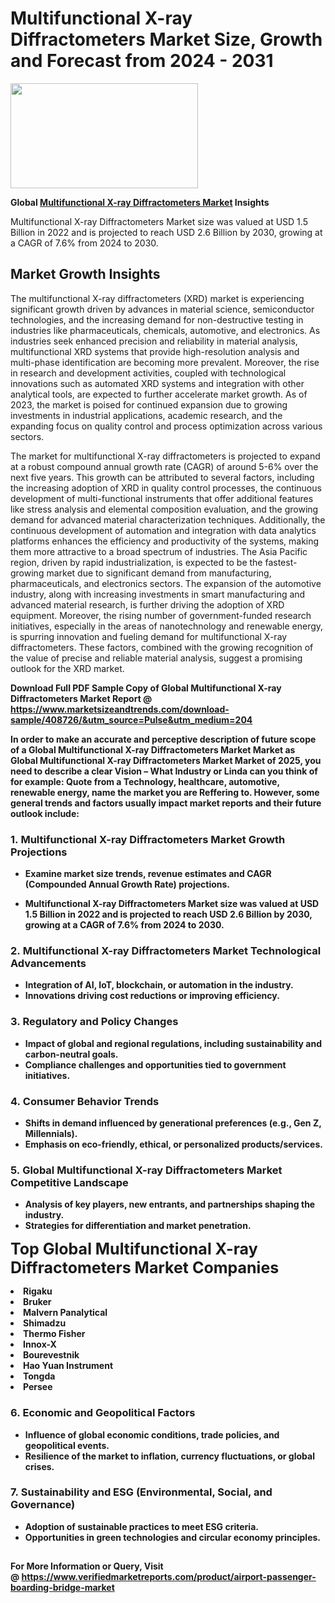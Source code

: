 <H1>Multifunctional X-ray Diffractometers Market Size, Growth and Forecast from 2024 - 2031</H1><img class="aligncenter size-medium wp-image-584254" src="https://thirdeyenews.in/wp-content/uploads/2024/09/Global-Market-Research-300x168.jpeg" alt="" width="300" height="168" /><p><strong>Global&nbsp;<a href="https://www.marketsizeandtrends.com/download-sample/408726/&amp;utm_source=Pulse&amp;utm_medium=204">Multifunctional X-ray Diffractometers Market</a> Insights</strong></p><p>Multifunctional X-ray Diffractometers Market size was valued at USD 1.5 Billion in 2022 and is projected to reach USD 2.6 Billion by 2030, growing at a CAGR of 7.6% from 2024 to 2030.</p><p><h2>Market Growth Insights</h2> <p>The multifunctional X-ray diffractometers (XRD) market is experiencing significant growth driven by advances in material science, semiconductor technologies, and the increasing demand for non-destructive testing in industries like pharmaceuticals, chemicals, automotive, and electronics. As industries seek enhanced precision and reliability in material analysis, multifunctional XRD systems that provide high-resolution analysis and multi-phase identification are becoming more prevalent. Moreover, the rise in research and development activities, coupled with technological innovations such as automated XRD systems and integration with other analytical tools, are expected to further accelerate market growth. As of 2023, the market is poised for continued expansion due to growing investments in industrial applications, academic research, and the expanding focus on quality control and process optimization across various sectors.</p> <p><strong></strong></p> <p>The market for multifunctional X-ray diffractometers is projected to expand at a robust compound annual growth rate (CAGR) of around 5-6% over the next five years. This growth can be attributed to several factors, including the increasing adoption of XRD in quality control processes, the continuous development of multi-functional instruments that offer additional features like stress analysis and elemental composition evaluation, and the growing demand for advanced material characterization techniques. Additionally, the continuous development of automation and integration with data analytics platforms enhances the efficiency and productivity of the systems, making them more attractive to a broad spectrum of industries. The Asia Pacific region, driven by rapid industrialization, is expected to be the fastest-growing market due to significant demand from manufacturing, pharmaceuticals, and electronics sectors. The expansion of the automotive industry, along with increasing investments in smart manufacturing and advanced material research, is further driving the adoption of XRD equipment. Moreover, the rising number of government-funded research initiatives, especially in the areas of nanotechnology and renewable energy, is spurring innovation and fueling demand for multifunctional X-ray diffractometers. These factors, combined with the growing recognition of the value of precise and reliable material analysis, suggest a promising outlook for the XRD market. <p><strong></p><p><span class=""><strong>Download Full PDF Sample Copy of Global Multifunctional X-ray Diffractometers Market Report</strong> @ <a href="https://www.marketsizeandtrends.com/download-sample/408726/&amp;utm_source=Pulse&amp;utm_medium=204" target="_blank">https://www.marketsizeandtrends.com/download-sample/408726/&amp;utm_source=Pulse&amp;utm_medium=204</a></span></p><p>In order to make an accurate and perceptive description of future scope of a Global&nbsp;Multifunctional X-ray Diffractometers Market Market as Global&nbsp;Multifunctional X-ray Diffractometers Market Market of 2025, you need to describe a clear Vision &ndash; What Industry or Linda can you think of for example: Quote from a Technology, healthcare, automotive, renewable energy, name the market you are Reffering to. However, some general trends and factors usually impact market reports and their future outlook include:</p><h3>1.&nbsp;<strong>Multifunctional X-ray Diffractometers Market Growth Projections</strong></h3><ul><li>Examine market size trends, revenue estimates and CAGR (Compounded Annual Growth Rate) projections.</li><li><p>Multifunctional X-ray Diffractometers Market size was valued at USD 1.5 Billion in 2022 and is projected to reach USD 2.6 Billion by 2030, growing at a CAGR of 7.6% from 2024 to 2030.</p></li></ul><h3>2.&nbsp;<strong>Multifunctional X-ray Diffractometers Market Technological Advancements</strong></h3><ul><li>Integration of AI, IoT, blockchain, or automation in the industry.</li><li>Innovations driving cost reductions or improving efficiency.</li></ul><h3>3.&nbsp;<strong>Regulatory and Policy Changes</strong></h3><ul><li>Impact of global and regional regulations, including sustainability and carbon-neutral goals.</li><li>Compliance challenges and opportunities tied to government initiatives.</li></ul><h3>4.&nbsp;<strong>Consumer Behavior Trends</strong></h3><ul><li>Shifts in demand influenced by generational preferences (e.g., Gen Z, Millennials).</li><li>Emphasis on eco-friendly, ethical, or personalized products/services.</li></ul><h3>5.&nbsp;<strong>Global Multifunctional X-ray Diffractometers Market Competitive Landscape</strong></h3><ul><li>Analysis of key players, new entrants, and partnerships shaping the industry.</li><li>Strategies for differentiation and market penetration.</li></ul><p data-pm-slice="1 1 []"><span style="color: inherit; font-family: inherit; font-size: 25px;">Top Global Multifunctional X-ray Diffractometers Market Companies</span></p><div class="" data-test-id=""><p><li>Rigaku</li><li> Bruker</li><li> Malvern Panalytical</li><li> Shimadzu</li><li> Thermo Fisher</li><li> Innox-X</li><li> Bourevestnik</li><li> Hao Yuan Instrument</li><li> Tongda</li><li> Persee</li></p></div><h3>6.&nbsp;<strong>Economic and Geopolitical Factors</strong></h3><ul><li>Influence of global economic conditions, trade policies, and geopolitical events.</li><li>Resilience of the market to inflation, currency fluctuations, or global crises.</li></ul><h3>7.&nbsp;<strong>Sustainability and ESG (Environmental, Social, and Governance)</strong></h3><ul><li>Adoption of sustainable practices to meet ESG criteria.</li><li>Opportunities in green technologies and circular economy principles.</li></ul><h2><strong style="font-size: 14px;">For More Information or Query, Visit @&nbsp;</strong><a style="background-color: #ffffff; font-size: 14px;" href="https://www.marketsizeandtrends.com/report/multifunctional-x-ray-diffractometers-market/" target="_blank">https://www.verifiedmarketreports.com/product/airport-passenger-boarding-bridge-market</a></h2>

